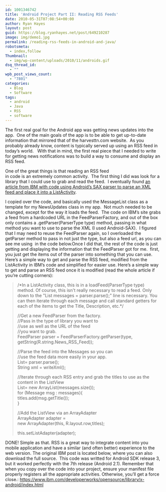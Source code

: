 ```yaml
---
id: 1001346742
title: 'Android Project Part II: Reading RSS Feeds'
date: 2010-05-31T07:08:54+00:00
author: Ryan Hayes
layout: post
guid: https://blog.ryanhayes.net/post/649210287
image: img/demo1.jpg
permalink: /reading-rss-feeds-in-android-and-java/
robotsmeta:
  - index,follow
Thumbnail:
  - img/wp-content/uploads/2010/11/androids.gif
dsq_thread_id:
  - ""
wpb_post_views_count:
  - "7801"
categories:
  - Blog
  - Software
tags:
  - android
  - Java
  - RSS
  - software
---
```

The first real goal for the Android app was getting news updates into the app.  One of the main goals of the app is to be able to get up-to-date information that mirrored that of the harvesttn.com website.  As you probably already know, content is typically served up using an RSS feed in today’s world.   With that in mind, the first real piece that I needed to write for getting news notifications was to build a way to consume and display an RSS feed.

One of the great things is that reading an RSS feed  
in code is an extremely common activity.  The first thing I did was look for a library that I could use to grab and read the feed.  I eventually found [an article from IBM with code using Android’s SAX parser to parse an XML feed and place it into a ListActivity](https://www.ibm.com/developerworks/opensource/library/x-android/index.html).

I copied over the code, and basically used the MessageList class as a template for my NewsUpdates class in my app.  Not much needed to be changed, except for the way it loads the feed.  The code on IBM’s site grabs a feed from a hardcoded URL in the FeedParserFactory, and out of the box only contains a .getParser(ParserType type) method, passing in what method you want to use to parse the XML (I used Android-SAX).  I figured that I may need to reuse the FeedParser again, so I overloaded the getParser method to pass in not just the type, but also a feed url, as you can see me using  in the code below.Once I did that, the rest of the code is just getting and displaying the information that the FeedParser got for me.  first, you just get the items out of the parser into something that you can use. Here’s a simple way to get and parse the RSS feed, modified from the ListActivity in IBM’s code and simplified for easier use. Here’s a simple way to get and parse an RSS feed once it is modified (read the whole article if you’re cutting corners):

> /\*In a ListActivity class, this is in a loadFeed(ParserType type) method. Of course, this isn't really necessary to read a feed. Only down to the "List<Message> messages = parser.parse();" line is necessary. You can then iterate through each message and call standard getters for each of the items to get the Title, Description, etc.\*/
> 
> //Get a new FeedParser from the factory.  
> //Pass in the type of library you want to  
> //use as well as the URL of the feed  
> //you want to grab.  
> FeedParser parser = FeedParserFactory.getParser(type, getString(R.string.News\_RSS\_Feed));
> 
> //Parse the feed into the Messages so you can  
> //use the feed data more easily in your app.  
> List<Message>= parser.parse();  
> String xml = writeXml();
> 
> //Iterate through each RSS entry and grab the titles to use as the content in the ListView  
> List<titles>= new ArrayList<string>(messages.size());  
> for (Message msg : messages){  
> titles.add(msg.getTitle());  
> }
> 
> //Add the ListView via an ArrayAdapter  
> ArrayAdapter<string> adapter =  
> new ArrayAdapter<string>(this, R.layout.row,titles);
> 
> this.setListAdapter(adapter); 

DONE! Simple as that. RSS is a great way to integrate content into you mobile application and have a similar (and often better) experience to the web version. The original IBM post is located below, where you can also download the full source.  This code was writted for Android SDK release 3, but it worked perfectly with the 7th release (Android 2.1). Remember that when you copy over the code into your project, ensure your manifest file properly registers all the appropriate activities. Otherwise, you’ll get a force close.: [](https://www.ibm.com/developerworks/opensource/library/x-android/index.html)<https://www.ibm.com/developerworks/opensource/library/x-android/index.html>